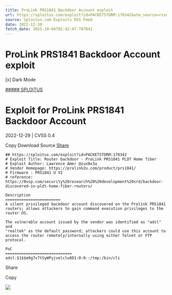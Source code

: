 ```yaml
---
title: ProLink PRS1841 Backdoor Account exploit
url: https://sploitus.com/exploit?id=PACKETSTORM:170342&utm_source=rss&utm_medium=rss
source: Sploitus.com Exploits RSS Feed
date: 2022-12-30
fetch_date: 2025-10-04T02:42:47.787041
---
```


# ProLink PRS1841 Backdoor Account exploit

[x]
Dark Mode

[##### SPLOITUS](/)

# Exploit for ProLink PRS1841 Backdoor Account

2022-12-29 | CVSS 0.4

Copy
Download
Source
[Share](#share-url)

```
## https://sploitus.com/exploit?id=PACKETSTORM:170342
# Exploit Title: Router backdoor - ProLink PRS1841 PLDT Home fiber
# Exploit Author: Lawrence Amer @zux0x3a
# Vendor Homepage: https://prolink2u.com/product/prs1841/
# Firmware : PRS1841 U V2
# reference: https://0xsp.com/security%20research%20%20development%20srd/backdoor-discovered-in-pldt-home-fiber-routers/

Description
========================
A silent privileged backdoor account discovered on the Prolink PRS1841
routers; allows attackers to gain command execution privileges to the
router OS.

The vulnerable account issued by the vendor was identified as "adsl" and
"realtek" as the default password; attackers could use this account to
access the router remotely/internally using either Telnet or FTP
protocol.

PoC
=============================
adsl:$1$$m9g7v7tSyWPyjvelclu6D1:0:0::/tmp:/bin/cli
```

Share

Copy

![](https://mc.yandex.ru/watch/54912310)